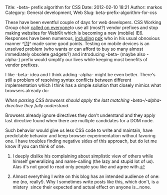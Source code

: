 Title: -beta- prefix algorithm for CSS
Date: 2012-02-10 18:21
Author: markos
Category: General development, Web
Slug: beta-prefix-algorithm-for-css

These have been eventful couple of days for web developers. CSS Working
Group chair [called on
everyone](http://www.glazman.org/weblog/dotclear/index.php?post/2012/02/09/CALL-FOR-ACTION%3A-THE-OPEN-WEB-NEEDS-YOU-NOW)to
use all (most?) vendor prefixes and stop making websites for WebKit
which is becoming a new (mobile) IE6. Responses have been numerous,
[including](http://www.quirksmode.org/blog/archives/2012/02/the_vendor_pref.html "PPK's first article about prefixes")
[ppk](http://www.quirksmode.org/blog/archives/2012/02/alpha_and_beta.html "PPK's follow up to first article")
who in his usual obnoxious manner ^<span
id="beta-prefix-1">[[1]](#beta-prefix-note-1)</span>^ made some good
points. Testing on mobile devices is an unsolved problem (who wants or
can afford to buy so many almost immediately obsolete gadgets?) and
introducing -beta- (maybe also -alpha-) prefix would simplify our lives
while keeping most benefits of vendor prefixes.

I like -beta- idea and I think adding -alpha- might be even better.
There's still a problem of resolving syntax conflicts between different
implementation which I think has a simple solution that closely mimics
what browsers already do:

*When parsing CSS browsers* *should apply the last
matching -beta-/-alpha- directive they fully understand.*

Browsers already ignore directives they don't understand and they apply
last directive found when there are multiple candidates for a DOM node.

Such behavior would give us less CSS code to write and maintain, have
predictable behavior and keep browser experimentation without favoring
one. I have troubles finding negative sides of this approach, but do let
me know if you can think of one.

1.  <div id="beta-prefix-note-1">

    </div>

    I deeply dislike his complaining about simplistic view of others
    while himself generalizing and name-calling (the lazy and stupid lot
    of us). Alas it's not good to read only people you like and agree
    with.[↩](#beta-prefix-1)
2.  Almost everything I write on this blog has an intended audience of
    one: me (no, really!). Why I sometimes write posts like this, which
    don't, is a mistery  since their expected and actual effect on
    anyone is...none.

